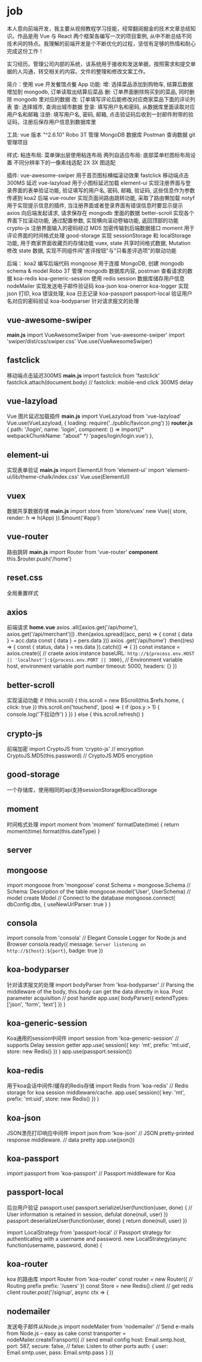 ﻿# job

本人意向前端开发，我主要从视频教程学习技能，经常翻阅掘金的技术文章总结知识。作品是用 Vue 与 React 两个框架各编写一次的项目案例, 从中不断总结不同技术间的特点。我理解的前端开发是个不断优化的过程，坚信有足够的热情和耐心完成这份工作！

实习经历。管理公司内部的系统，该系统用于接收和发送单据，按照需求和提交单据的人沟通，转交相关的内容。文件的整理和修改文案工作。

简介：使用 vue 开发餐馆点餐 App
功能:
增: 选择菜品添加到购物车, 结算后数据增加到 mongodb, 订单读取出结算后菜品
删: 订单界面删除购买到的菜品, 同时删除 mongodb 里对应的数据
改: 订单填写评论后能修改对应商家菜品下面的评论列表
查: 选择城市, 查询出城市数据
登录: 填写用户名和密码, 从数据库里面读取对应用户名和邮箱
注册: 填写用户名, 密码, 邮箱, 点击验证码后收到一封邮件附带的验证码，注册后保存用户信息到数据库里

工具:
vue 版本 "^2.6.10"
Robo 3T 管理 MongoDB 数据库
Postman 查询数据
git 管理项目

样式:
粘连布局: 菜单弹出层使用粘连布局
两列自适应布局: 底部菜单栏图标布局设置
不同分辨率下的一像素线适配
2X 3X 图适配

插件:
vue-awesome-swiper 用于首页图标横幅滚动效果
fastclick 移动端点击 300MS 延迟
vue-lazyload 用于小图标延迟加载
element-ui 实现注册界面与登录界面的表单验证功能, 验证填写的用户名, 密码, 邮箱, 验证码, 这些信息作为参数传递到 koa2 后端
vue-router 实现页面间路由跳转功能, 采取了路由懒加载
notyf 用于实现提示信息的插件, 当注册界面或者登录界面有错误信息时要显示提示
axios 向后端发起请求, 请求保存在 mongodb 里面的数据
better-scroll 实现各个界面下拉滚动功能, 通过配置参数, 实现横向滚动卷轴功能, 返回顶部的功能
crypto-js 注册界面输入的密码经过 MD5 加密传输到后端数据接口
moment 用于评论界面的时间格式处理
good-storage 实现 sessionStorage 和 localStorage 功能, 用于商家界面收藏页的存储功能
vuex, state 共享时间格式数据, Mutation 修改 state 数据, 实现不同组件间"差评按钮"与"只看差评选项"的联动功能

后端：
koa2 编写后端代码
mongoose 用于连接 MongoDB, 创建 mongodb schema & model
Robo 3T 管理 mongodb 数据库内容, postman 查看请求的数据
koa-redis koa-generic-session 使用 redis session 数据库储存用户信息
nodeMailer 实现发送电子邮件验证码
koa-json koa-onerror koa-logger 实现 json 打印, koa 错误处理, koa 日志记录
koa-passport passport-local 验证用户名对应的密码验证
koa-bodyparser 针对请求报文的处理

## vue-awesome-swiper

**main.js**
import VueAwesomeSwiper from 'vue-awesome-swiper'
import 'swiper/dist/css/swiper.css'
Vue.use(VueAwesomeSwiper)

## fastclick

移动端点击延迟300MS
**main.js**
import fastclick from 'fastclick'
fastclick.attach(document.body) // fastclick: mobile-end click 300MS delay

## vue-lazyload

Vue 图片延迟加载插件
**main.js**
import VueLazyload from 'vue-lazyload'
Vue.use(VueLazyload, {
  loading: require('../public/favicon.png')
})
**router.js**
    {
      path: '/login',
      name: 'login',
      component: () => import(/* webpackChunkName: "about" */ 'pages/login/login.vue')
    },

## element-ui

实现表单验证
**main.js**
import ElementUI from 'element-ui'
import 'element-ui/lib/theme-chalk/index.css'
Vue.use(ElementUI)

## vuex

数据共享数据存储
**main.js**
import store from 'store/vuex'
new Vue({
  store,
  render: h => h(App)
}).$mount('#app')

## vue-router

路由跳转
**main.js**
import Router from 'vue-router'
**component**
this.$router.push('/home')

## reset.css

全局重置样式

## axios

前端请求
**home.vue**
axios
  .all([axios.get('/api/home'), axios.get('/api/merchant')])
  .then(axios.spread((acc, pers) => {
    const { data } = acc.data
    const { data } = pers.data
  }))
axios
  .get('/api/home')
  .then((res) => {
    const { status, data } = res.data
  }).catch(() => {
  })
const instance = axios.create({ // craete axios instance
  baseURL: `http://${process.env.HOST || 'localhost'}:${process.env.PORT || 3000}`, // Environment variable host, environment variable port number
  timeout: 5000,
  headers: {}
})

## better-scroll

实现滚动功能
if (!this.scroll) {
  this.scroll = new BScroll(this.$refs.home, {
    click: true
  })
  this.scroll.on('touchend', (pos) => {
    if (pos.y > 1) {
      console.log('下拉动作')
    }
  })
} else {
  this.scroll.refresh()
}

## crypto-js

前端加密
import CryptoJS from 'crypto-js' // encryption
CryptoJS.MD5(this.password) // CryptoJS.MD5 encryption

## good-storage

一个存储库，使用相同的api支持sessionStorage和localStorage

## moment

时间格式处理
import moment from 'moment'
    formatDate(time) {
      return moment(time).format(this.dateType)
    }

## server

## mongoose

import mongoose from 'mongoose'
const Schema = mongoose.Schema // Schema: Description of the table
mongoose.model('User', UserSchema) // model create Model
// Connect to the database
mongoose.connect(
  dbConfig.dbs,
  {
    useNewUrlParser: true
  }
)

## consola

import consola from 'consola' // Elegant Console Logger for Node.js and Browser
  consola.ready({
    message: `Server listening on http://${host}:${port}`,
    badge: true
  })

## koa-bodyparser

针对请求报文的处理
import bodyParser from 'koa-bodyparser' // Parsing the middleware of the body, this.body can get the data directly in koa. Post parameter acquisition
// post handle
app.use(
  bodyParser({
    extendTypes: ['json', 'form', 'text']
  })
)

## koa-generic-session

Koa通用的session中间件
import session from 'koa-generic-session' // supports Delay session getter
app.use(
  session({
    key: 'mt',
    prefix: 'mt:uid',
    store: new Redis()
  })
)
app.use(passport.session())

## koa-redis

用于koa会话中间件/缓存的Redis存储
import Redis from 'koa-redis' // Redis storage for koa session middleware/cache.
app.use(
  session({
    key: 'mt',
    prefix: 'mt:uid',
    store: new Redis()
  })
)

## koa-json

JSON漂亮打印响应中间件
import json from 'koa-json' // JSON pretty-printed response middleware.
// data pretty
app.use(json())

## koa-passport

import passport from 'koa-passport' // Passport middleware for Koa

## passport-local

后台用户验证
passport.use(
  passport.serializeUser(function(user, done) { // User information is retained in session, defulat
  done(null, user)
})
passport.deserializeUser(function(user, done) {
  return done(null, user)
})

import LocalStrategy from 'passport-local' // Passport strategy for authenticating with a username and password.
  new LocalStrategy(async function(username, password, done) {

## koa-router

koa 的路由库
import Router from 'koa-router'
const router = new Router({ // Routing prefix
  prefix: '/users'
})
const Store = new Redis().client // get redis client
router.post('/signup', async ctx => {

## nodemailer

发送电子邮件从Node.js
import nodeMailer from 'nodemailer' // Send e-mails from Node.js – easy as cake
  const transporter = nodeMailer.createTransport({ // send email config
    host: Email.smtp.host,
    port: 587,
    secure: false, // false: Listen to other ports
    auth: {
      user: Email.smtp.user,
      pass: Email.smtp.pass
    }
  })
